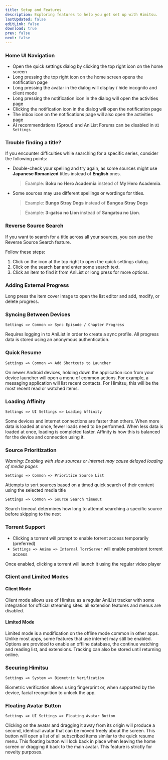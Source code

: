 ```yaml
---
title: Setup and Features
description: Exploring features to help you get set up with Himitsu.
lastUpdated: false
editLink: false
download: true
prev: false
next: false
---
```


### Home UI Navigation

- Open the quick settings dialog by clicking the top right icon on the home screen
- Long pressing the top right icon on the home screen opens the notification page
- Long pressing the avatar in the dialog will display / hide incognito and client mode
- Long pressing the notification icon in the dialog will open the activities page
- Clicking the notification icon in the dialog will open the notification page
- The inbox icon on the notifications page will also open the activities page
- AI recommendations (Sprout) and AniList Forums can be disabled in `UI Settings`

### Trouble finding a title?

If you encounter difficulties while searching for a specific series, consider the following points:

* Double-check your spelling and try again, as some sources might use **Japanese Romanized** titles instead of **English** ones.
  > Example: **Boku no Hero Academia** instead of **My Hero Academia**.

* Some sources may use different spellings or wordings for titles.
  > Example: **Bungo Stray Dogs** instead of **Bungou Stray Dogs**

  > Example: **3-gatsu no Lion** instead of **Sangatsu no Lion**.

### Reverse Source Search

If you want to search for a title across all your sources, you can use the Reverse Source Search feature.

Follow these steps:

1. Click on the icon at the top right to open the quick settings dialog.
2. Click on the search bar and enter some search text.
3. Click an item to find it from AniList or long press for more options.

### Adding External Progress

Long press the item cover image to open the list editor and add, modify, or delete progress.

### Syncing Between Devices
`Settings => Common => Sync Episode / Chapter Progress`

Requires logging in to AniList in order to create a sync profile.
All progress data is stored using an anonymous authentication.

### Quick Resume
`Settings => Common => Add Shortcuts to Launcher`

On newer Android devices, holding down the application icon from your device launcher will open a menu of common actions. For example, a messaging application will list recent contacts. For Himitsu, this will be the most recent read or watched items.

### Loading Affinity
`Settings => UI Settings => Loading Affinity`

Some devices and internet connections are faster than others. When more data is loaded at once, fewer loads need to be performed. When less data is loaded at once, loading is completed faster. Affinity is how this is balanced for the device and connection using it.

### Source Prioritization

_Warning: Enabling with slow sources or internet may cause delayed loading of media pages_

`Settings => Common => Prioritize Source List`

Attempts to sort sources based on a timed quick search of their content using the selected media title

`Settings => Common => Source Search Yimeout`

Search timeout determines how long to attempt searching a specific source before skipping to the next

### Torrent Support

- Clicking a torrent will prompt to enable torrent access temporarily (preferred)
- `Settings => Anime => Internal TorrServer` will enable persistent torrent access

Once enabled, clicking a torrent will launch it using the regular video player

### Client and Limited Modes

#### Client Mode

Client mode allows use of Himitsu as a regular AniList tracker with some integration for official streaming sites. all extension features and menus are disabled.

#### Limited Mode

Limited mode is a modification on the offline mode common in other apps. Unlike most apps, some features that use internet may still be enabled. Options are provided to enable an offline database, the continue watching and reading list, and extensions. Tracking can also be stored until returning online.

### Securing Himitsu
`Settings => System => Biometric Verification`

Biometric verification allows using fingerprint or, when supported by the device, facial recognition to unlock the app.

### Floating Avatar Button
`Settings => UI Settings => Floating Avatar Button`

Clicking on the avatar and dragging it away from its origin will produce a second, identical avatar that can be moved freely about the screen. This button will open a list of all subscribed items similar to the quick resume menu. This floating button will lock back in place when leaving the home screen or dragging it back to the main avatar. This feature is strictly for novelty purposes.